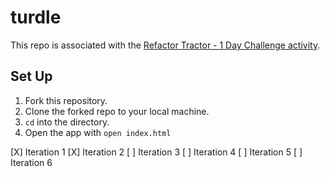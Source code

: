 # turdle
This repo is associated with the [Refactor Tractor - 1 Day Challenge activity](https://frontend.turing.edu/projects/turdle.html).

## Set Up
1. Fork this repository.
2. Clone the forked repo to your local machine.
3. `cd` into the directory.
4. Open the app with `open index.html`

[X] Iteration 1
[X] Iteration 2
[ ] Iteration 3
[ ] Iteration 4
[ ] Iteration 5
[ ] Iteration 6